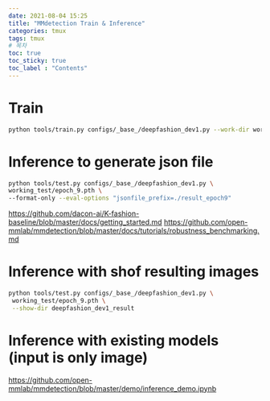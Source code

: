```yaml
---
date: 2021-08-04 15:25
title: "MMdetection Train & Inference"
categories: tmux
tags: tmux
# 목차
toc: true  
toc_sticky: true 
toc_label : "Contents"
---
```


# Train

```sh
python tools/train.py configs/_base_/deepfashion_dev1.py --work-dir working_test
```


# Inference to generate json file
```sh
python tools/test.py configs/_base_/deepfashion_dev1.py \ 
working_test/epoch_9.pth \
--format-only --eval-options "jsonfile_prefix=./result_epoch9"
```
<https://github.com/dacon-ai/K-fashion-baseline/blob/master/docs/getting_started.md>
<https://github.com/open-mmlab/mmdetection/blob/master/docs/tutorials/robustness_benchmarking.md>  


# Inference with shof resulting images

```sh
python tools/test.py configs/_base_/deepfashion_dev1.py \
 working_test/epoch_9.pth \
 --show-dir deepfashion_dev1_result
```

# Inference with existing models (input is only image)
<script src="https://gist.github.com/marquis08/3a471fbe96387e0fc114be00487d8b02.js"></script>

<https://github.com/open-mmlab/mmdetection/blob/master/demo/inference_demo.ipynb>